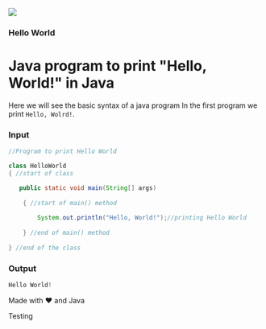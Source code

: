 ![](https://img.shields.io/badge/Java_Basic_Program-informational?style=for-the-badge&color=2bbc8a)
### Hello World
# Java program to print "Hello, World!" in Java

Here we will see the basic syntax of a java program In the first program we print `Hello, Wolrd!`.</br>

### Input
```java
//Program to print Hello World

class HelloWorld 
{ //start of class

   public static void main(String[] args) 
   
    { //start of main() method
    
        System.out.println("Hello, World!");//printing Hello World
        
    } //end of main() method
    
} //end of the class
```
### Output

```java
Hello World!
```


Made with ❤️ and Java

Testing
